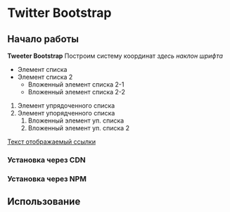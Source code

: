 # Twitter Bootstrap

## Начало работы
**Tweeter Bootstrap**
Построим систему координат
_здесь наклон шрифта_

* Элемент списка
* Элемент списка 2
    * Вложенный элемент списка 2-1
    * Вложенный элемент списка 2-2

1. Элемент упрядоченного списка
2. Элемент упорядченного списка
     1. Вложенный элемент уп. списка
     2. Вложенный элемент уп. списка 2

[Текст отображаемый ссылки](www.google.com)

### Установка через CDN

### Установка через NPM

## Использование
